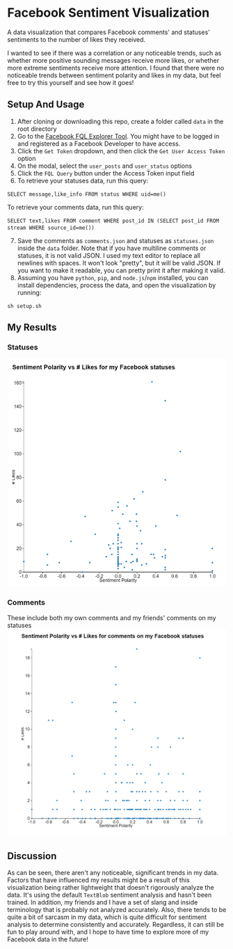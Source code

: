 # Facebook Sentiment Visualization

A data visualization that compares Facebook comments' and statuses' sentiments to the number of likes they received.

I wanted to see if there was a correlation or any noticeable trends, such as whether more positive sounding messages receive more likes, or whether more extreme sentiments receive more attention. I found that there were no noticeable trends between sentiment polarity and likes in my data, but feel free to try this yourself and see how it goes!

## Setup And Usage

1. After cloning or downloading this repo, create a folder called `data` in the root directory
2. Go to the [Facebook FQL Explorer Tool](https://developers.facebook.com/tools/explorer). You might have to be logged in and registered as a Facebook Developer to have access.
3. Click the `Get Token` dropdown, and then click the `Get User Access Token` option
4. On the modal, select the `user_posts` and `user_status` options
5. Click the `FQL Query` button under the Access Token input field
6. To retrieve your statuses data, run this query:

  ```
  SELECT message,like_info FROM status WHERE uid=me()
  ```
  To retrieve your comments data, run this query:

  ```
  SELECT text,likes FROM comment WHERE post_id IN (SELECT post_id FROM stream WHERE source_id=me())
  ```
7. Save the comments as `comments.json` and statuses as `statuses.json` inside the `data` folder. Note that if you have multiline comments or statuses, it is not valid JSON. I used my text editor to replace all newlines with spaces. It won't look "pretty", but it will be valid JSON. If you want to make it readable, you can pretty print it after making it valid.
8. Assuming you have `python`, `pip`, and `node.js`/`npm` installed, you can install dependencies, process the data, and open the visualization by running:

  ```
  sh setup.sh
  ```

## My Results

### Statuses
![My Facebook Statuses Data](results/statuses.png)

### Comments
These include both my own comments and my friends' comments on my statuses
![My Facebook Statuses Data](results/comments.png)

## Discussion
As can be seen, there aren't any noticeable, significant trends in my data. Factors that have influenced my results might be a result of this visualization being rather lightweight that doesn't rigorously analyze the data. It's using the default `TextBlob` sentiment analysis and hasn't been trained. In addition, my friends and I have a set of slang and inside terminology that is probably not analyzed accurately. Also, there tends to be quite a bit of sarcasm in my data, which is quite difficult for sentiment analysis to determine consistently and accurately. Regardless, it can still be fun to play around with, and I hope to have time to explore more of my Facebook data in the future!
